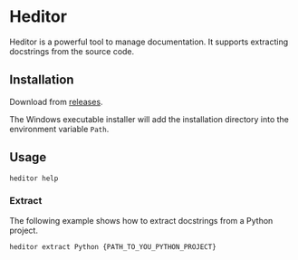 # Heditor

Heditor is a powerful tool to manage documentation. It supports extracting docstrings from the source code.

## Installation

Download from [releases](https://github.com/ATATCTech/Heditor/releases).

The Windows executable installer will add the installation directory into the environment variable `Path`.

## Usage

```shell
heditor help
```

### Extract

The following example shows how to extract docstrings from a Python project.

```
heditor extract Python {PATH_TO_YOU_PYTHON_PROJECT}
```

